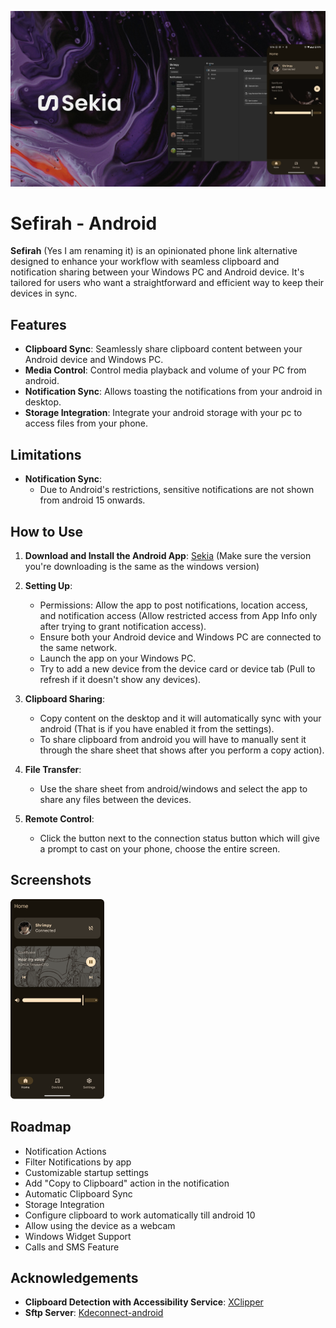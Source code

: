 <p align="center">
  <img alt="Files hero image" src="./.github/readme-images/ReadmeHero.png" />
</p>

# Sefirah - Android

**Sefirah** (Yes I am renaming it) is an opinionated phone link alternative designed to enhance your workflow with seamless clipboard and notification sharing between your Windows PC and Android device. It's tailored for users who want a straightforward and efficient way to keep their devices in sync.

## Features

- **Clipboard Sync**: Seamlessly share clipboard content between your Android device and Windows PC.
- **Media Control**: Control media playback and volume of your PC from android. 
- **Notification Sync**: Allows toasting the notifications from your android in desktop.
- **Storage Integration**: Integrate your android storage with your pc to access files from your phone.

## Limitations

- **Notification Sync**:
    - Due to Android's restrictions, sensitive notifications are not shown from android 15 onwards.

## How to Use

1. **Download and Install the Android App**: [Sekia](https://github.com/shrimqy/Sekia/releases/) (Make sure the version you're downloading is the same as the windows version)

2. **Setting Up**:
    - Permissions: Allow the app to post notifications, location access, and notification access (Allow restricted access from App Info only after trying to grant notification access).
    - Ensure both your Android device and Windows PC are connected to the same network.
    - Launch the app on your Windows PC.
    - Try to add a new device from the device card or device tab (Pull to refresh if it doesn't show any devices).

3. **Clipboard Sharing**:
    - Copy content on the desktop and it will automatically sync with your android (That is if you have enabled it from the settings).
    - To share clipboard from android you will have to manually sent it through the share sheet that shows after you perform a copy action).
4. **File Transfer**:
    - Use the share sheet from android/windows and select the app to share any files between the devices. 
5. **Remote Control**:
   - Click the button next to the connection status button which will give a prompt to cast on your phone, choose the entire screen.

## Screenshots

![screenshots of app](./.github/readme-images/Screenshot.png)

## Roadmap

- Notification Actions 
- Filter Notifications by app 
- Customizable startup settings 
- Add "Copy to Clipboard" action in the notification 
- Automatic Clipboard Sync 
- Storage Integration 
- Configure clipboard to work automatically till android 10 
- Allow using the device as a webcam 
- Windows Widget Support 
- Calls and SMS Feature 


## Acknowledgements
- **Clipboard Detection with Accessibility Service**: [XClipper](https://github.com/KaustubhPatange/XClipper)
- **Sftp Server**: [Kdeconnect-android](https://github.com/KDE/kdeconnect-android)
